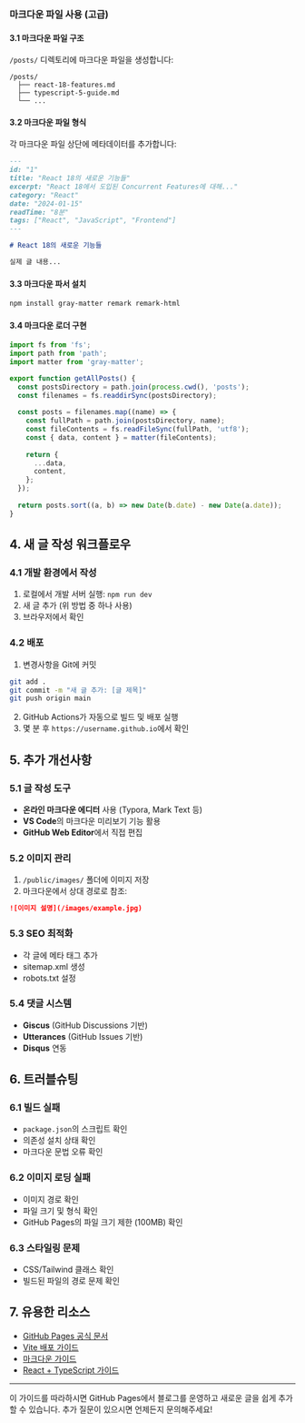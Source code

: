 ### 마크다운 파일 사용 (고급)

#### 3.1 마크다운 파일 구조
`/posts/` 디렉토리에 마크다운 파일을 생성합니다:

```
/posts/
  ├── react-18-features.md
  ├── typescript-5-guide.md
  └── ...
```

#### 3.2 마크다운 파일 형식
각 마크다운 파일 상단에 메타데이터를 추가합니다:

```markdown
---
id: "1"
title: "React 18의 새로운 기능들"
excerpt: "React 18에서 도입된 Concurrent Features에 대해..."
category: "React"
date: "2024-01-15"
readTime: "8분"
tags: ["React", "JavaScript", "Frontend"]
---

# React 18의 새로운 기능들

실제 글 내용...
```

#### 3.3 마크다운 파서 설치
```bash
npm install gray-matter remark remark-html
```

#### 3.4 마크다운 로더 구현
```typescript
import fs from 'fs';
import path from 'path';
import matter from 'gray-matter';

export function getAllPosts() {
  const postsDirectory = path.join(process.cwd(), 'posts');
  const filenames = fs.readdirSync(postsDirectory);
  
  const posts = filenames.map((name) => {
    const fullPath = path.join(postsDirectory, name);
    const fileContents = fs.readFileSync(fullPath, 'utf8');
    const { data, content } = matter(fileContents);
    
    return {
      ...data,
      content,
    };
  });
  
  return posts.sort((a, b) => new Date(b.date) - new Date(a.date));
}
```

## 4. 새 글 작성 워크플로우

### 4.1 개발 환경에서 작성
1. 로컬에서 개발 서버 실행: `npm run dev`
2. 새 글 추가 (위 방법 중 하나 사용)
3. 브라우저에서 확인

### 4.2 배포
1. 변경사항을 Git에 커밋
```bash
git add .
git commit -m "새 글 추가: [글 제목]"
git push origin main
```

2. GitHub Actions가 자동으로 빌드 및 배포 실행
3. 몇 분 후 `https://username.github.io`에서 확인

## 5. 추가 개선사항

### 5.1 글 작성 도구
- **온라인 마크다운 에디터** 사용 (Typora, Mark Text 등)
- **VS Code**의 마크다운 미리보기 기능 활용
- **GitHub Web Editor**에서 직접 편집

### 5.2 이미지 관리
1. `/public/images/` 폴더에 이미지 저장
2. 마크다운에서 상대 경로로 참조:
```markdown
![이미지 설명](/images/example.jpg)
```

### 5.3 SEO 최적화
- 각 글에 메타 태그 추가
- sitemap.xml 생성
- robots.txt 설정

### 5.4 댓글 시스템
- **Giscus** (GitHub Discussions 기반)
- **Utterances** (GitHub Issues 기반)
- **Disqus** 연동

## 6. 트러블슈팅

### 6.1 빌드 실패
- `package.json`의 스크립트 확인
- 의존성 설치 상태 확인
- 마크다운 문법 오류 확인

### 6.2 이미지 로딩 실패
- 이미지 경로 확인
- 파일 크기 및 형식 확인
- GitHub Pages의 파일 크기 제한 (100MB) 확인

### 6.3 스타일링 문제
- CSS/Tailwind 클래스 확인
- 빌드된 파일의 경로 문제 확인

## 7. 유용한 리소스

- [GitHub Pages 공식 문서](https://docs.github.com/en/pages)
- [Vite 배포 가이드](https://vitejs.dev/guide/static-deploy.html)
- [마크다운 가이드](https://www.markdownguide.org/)
- [React + TypeScript 가이드](https://react-typescript-cheatsheet.netlify.app/)

---

이 가이드를 따라하시면 GitHub Pages에서 블로그를 운영하고 새로운 글을 쉽게 추가할 수 있습니다. 추가 질문이 있으시면 언제든지 문의해주세요!